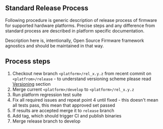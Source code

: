 Standard Release Process
------------------------

Following procedure is generic description of release process of firmware for
supported hardware platforms. Precise steps and any difference from standard
process are described in platform specific documentation.

Description here is, intentionally, Open Source Firmware framework agnostics
and should be maintained in that way.

## Process steps

1. Checkout new branch `<platform>/rel_x.y.z` from recent commit on
   `<platfrom>/release` - to understand versioning scheme please read
   [Versioning](versioning.md) section
2. Merge current `<platform>/develop` to `<platform>/rel_x.y.z`
3. Run platform regression test suite
5. Fix all required issues and repeat point 4 until fixed - this doesn't mean
   all tests pass, this mean that approved set passed
6. If results are accepted merge it to `release` branch
7. Add tag, which should trigger CI and publish binaries
8. Merge release branch to develop
